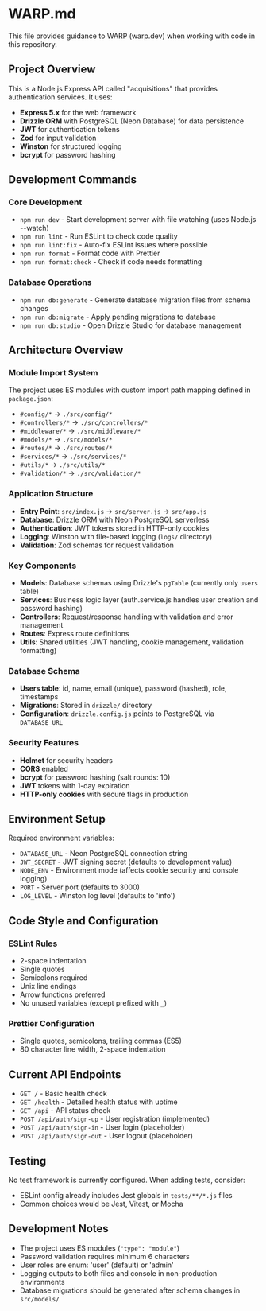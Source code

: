 # WARP.md

This file provides guidance to WARP (warp.dev) when working with code in this repository.

## Project Overview

This is a Node.js Express API called "acquisitions" that provides authentication services. It uses:

- **Express 5.x** for the web framework
- **Drizzle ORM** with PostgreSQL (Neon Database) for data persistence
- **JWT** for authentication tokens
- **Zod** for input validation
- **Winston** for structured logging
- **bcrypt** for password hashing

## Development Commands

### Core Development

- `npm run dev` - Start development server with file watching (uses Node.js --watch)
- `npm run lint` - Run ESLint to check code quality
- `npm run lint:fix` - Auto-fix ESLint issues where possible
- `npm run format` - Format code with Prettier
- `npm run format:check` - Check if code needs formatting

### Database Operations

- `npm run db:generate` - Generate database migration files from schema changes
- `npm run db:migrate` - Apply pending migrations to database
- `npm run db:studio` - Open Drizzle Studio for database management

## Architecture Overview

### Module Import System

The project uses ES modules with custom import path mapping defined in `package.json`:

- `#config/*` → `./src/config/*`
- `#controllers/*` → `./src/controllers/*`
- `#middleware/*` → `./src/middleware/*`
- `#models/*` → `./src/models/*`
- `#routes/*` → `./src/routes/*`
- `#services/*` → `./src/services/*`
- `#utils/*` → `./src/utils/*`
- `#validation/*` → `./src/validation/*`

### Application Structure

- **Entry Point**: `src/index.js` → `src/server.js` → `src/app.js`
- **Database**: Drizzle ORM with Neon PostgreSQL serverless
- **Authentication**: JWT tokens stored in HTTP-only cookies
- **Logging**: Winston with file-based logging (`logs/` directory)
- **Validation**: Zod schemas for request validation

### Key Components

- **Models**: Database schemas using Drizzle's `pgTable` (currently only `users` table)
- **Services**: Business logic layer (auth.service.js handles user creation and password hashing)
- **Controllers**: Request/response handling with validation and error management
- **Routes**: Express route definitions
- **Utils**: Shared utilities (JWT handling, cookie management, validation formatting)

### Database Schema

- **Users table**: id, name, email (unique), password (hashed), role, timestamps
- **Migrations**: Stored in `drizzle/` directory
- **Configuration**: `drizzle.config.js` points to PostgreSQL via `DATABASE_URL`

### Security Features

- **Helmet** for security headers
- **CORS** enabled
- **bcrypt** for password hashing (salt rounds: 10)
- **JWT** tokens with 1-day expiration
- **HTTP-only cookies** with secure flags in production

## Environment Setup

Required environment variables:

- `DATABASE_URL` - Neon PostgreSQL connection string
- `JWT_SECRET` - JWT signing secret (defaults to development value)
- `NODE_ENV` - Environment mode (affects cookie security and console logging)
- `PORT` - Server port (defaults to 3000)
- `LOG_LEVEL` - Winston log level (defaults to 'info')

## Code Style and Configuration

### ESLint Rules

- 2-space indentation
- Single quotes
- Semicolons required
- Unix line endings
- Arrow functions preferred
- No unused variables (except prefixed with `_`)

### Prettier Configuration

- Single quotes, semicolons, trailing commas (ES5)
- 80 character line width, 2-space indentation

## Current API Endpoints

- `GET /` - Basic health check
- `GET /health` - Detailed health status with uptime
- `GET /api` - API status check
- `POST /api/auth/sign-up` - User registration (implemented)
- `POST /api/auth/sign-in` - User login (placeholder)
- `POST /api/auth/sign-out` - User logout (placeholder)

## Testing

No test framework is currently configured. When adding tests, consider:

- ESLint config already includes Jest globals in `tests/**/*.js` files
- Common choices would be Jest, Vitest, or Mocha

## Development Notes

- The project uses ES modules (`"type": "module"`)
- Password validation requires minimum 6 characters
- User roles are enum: 'user' (default) or 'admin'
- Logging outputs to both files and console in non-production environments
- Database migrations should be generated after schema changes in `src/models/`
